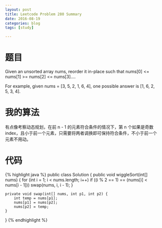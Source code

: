 ```yaml
---
layout: post
title: Leetcode Problem 280 Summary
date: 2016-08-19
categories: blog
tags: [study]

---
```


# 题目

Given an unsorted array nums, reorder it in-place such that nums[0] <= nums[1] >= nums[2] <= nums[3]....

For example, given nums = [3, 5, 2, 1, 6, 4], one possible answer is [1, 6, 2, 5, 3, 4].

# 我的算法

有点像考察动态规划，在前 n - 1 的元素符合条件的情况下，第 n 个如果是奇数 index，且小于前一个元素，只需要将两者调换即可保持符合条件，不小于前一个元素不用动。

# 代码

{% highlight java %}
public class Solution {
    public void wiggleSort(int[] nums) {
        for (int i = 1; i < nums.length; i++)
            if ((i % 2 == 1) == (nums[i] < nums[i - 1])) swap(nums, i, i - 1);
    }
    
    private void swap(int[] nums, int p1, int p2) {
        int temp = nums[p1];
        nums[p1] = nums[p2];
        nums[p2] = temp;
    }
}
{% endhighlight %}